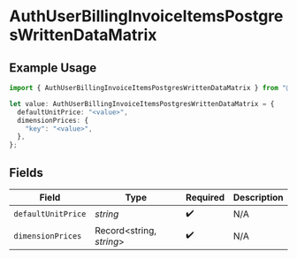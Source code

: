 # AuthUserBillingInvoiceItemsPostgresWrittenDataMatrix

## Example Usage

```typescript
import { AuthUserBillingInvoiceItemsPostgresWrittenDataMatrix } from "@vercel/sdk/models/components";

let value: AuthUserBillingInvoiceItemsPostgresWrittenDataMatrix = {
  defaultUnitPrice: "<value>",
  dimensionPrices: {
    "key": "<value>",
  },
};
```

## Fields

| Field                    | Type                     | Required                 | Description              |
| ------------------------ | ------------------------ | ------------------------ | ------------------------ |
| `defaultUnitPrice`       | *string*                 | :heavy_check_mark:       | N/A                      |
| `dimensionPrices`        | Record<string, *string*> | :heavy_check_mark:       | N/A                      |